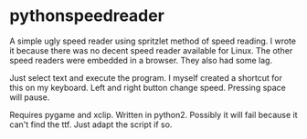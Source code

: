 # pythonspeedreader
A simple ugly speed reader using spritzlet method of speed reading. I wrote it because there was no decent speed reader available for Linux. The other speed readers were embedded in a browser. They also had some lag.

Just select text and execute the program. I myself created a shortcut for this on my keyboard.
Left and right button change speed.
Pressing space will pause.

Requires pygame and xclip. Written in python2. Possibly it will fail because it can't find the ttf. Just adapt the script if so.

